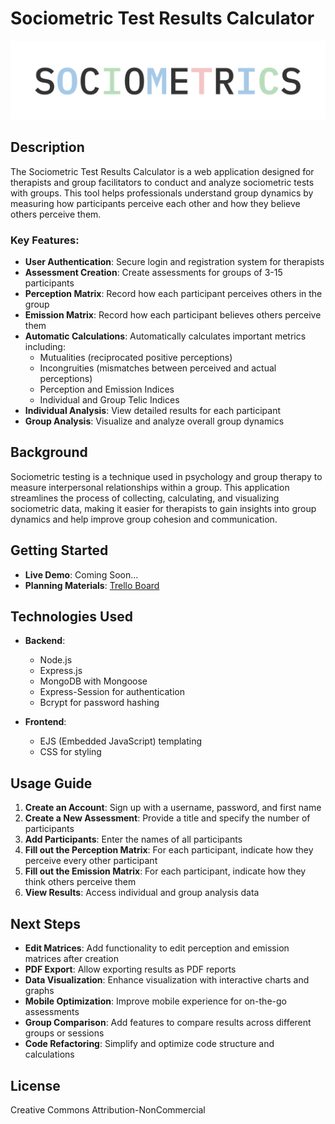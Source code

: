 # Sociometric Test Results Calculator

<img src="logo.png" alt="SOTEREC Logo"/>

## Description

The Sociometric Test Results Calculator is a web application designed for therapists and group facilitators to conduct and analyze sociometric tests with groups. This tool helps professionals understand group dynamics by measuring how participants perceive each other and how they believe others perceive them.

### Key Features:

- **User Authentication**: Secure login and registration system for therapists
- **Assessment Creation**: Create assessments for groups of 3-15 participants
- **Perception Matrix**: Record how each participant perceives others in the group
- **Emission Matrix**: Record how each participant believes others perceive them
- **Automatic Calculations**: Automatically calculates important metrics including:
  - Mutualities (reciprocated positive perceptions)
  - Incongruities (mismatches between perceived and actual perceptions)
  - Perception and Emission Indices
  - Individual and Group Telic Indices
- **Individual Analysis**: View detailed results for each participant
- **Group Analysis**: Visualize and analyze overall group dynamics

## Background

Sociometric testing is a technique used in psychology and group therapy to measure interpersonal relationships within a group. This application streamlines the process of collecting, calculating, and visualizing sociometric data, making it easier for therapists to gain insights into group dynamics and help improve group cohesion and communication.

## Getting Started

- **Live Demo**: Coming Soon...
- **Planning Materials**: [Trello Board](https://trello.com/b/UYYlVru6/men-stack-crud-app-project)

## Technologies Used

- **Backend**:
  - Node.js
  - Express.js
  - MongoDB with Mongoose
  - Express-Session for authentication
  - Bcrypt for password hashing
  
- **Frontend**:
  - EJS (Embedded JavaScript) templating
  - CSS for styling
  
## Usage Guide

1. **Create an Account**: Sign up with a username, password, and first name
2. **Create a New Assessment**: Provide a title and specify the number of participants
3. **Add Participants**: Enter the names of all participants
4. **Fill out the Perception Matrix**: For each participant, indicate how they perceive every other participant
5. **Fill out the Emission Matrix**: For each participant, indicate how they think others perceive them
6. **View Results**: Access individual and group analysis data

## Next Steps

- **Edit Matrices**: Add functionality to edit perception and emission matrices after creation
- **PDF Export**: Allow exporting results as PDF reports
- **Data Visualization**: Enhance visualization with interactive charts and graphs
- **Mobile Optimization**: Improve mobile experience for on-the-go assessments
- **Group Comparison**: Add features to compare results across different groups or sessions
- **Code Refactoring**: Simplify and optimize code structure and calculations

## License

Creative Commons Attribution-NonCommercial
